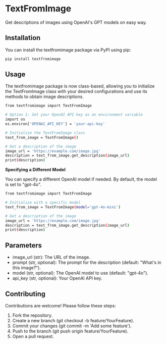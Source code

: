 # TextFromImage

Get descriptions of images using OpenAI's GPT models on easy way.

## Installation
You can install the textfromimage package via PyPI using pip:
```bash
pip install textfromimage
```

## Usage
The textfromimage package is now class-based, allowing you to initialize the TextFromImage class with your desired configurations and use its methods to obtain image descriptions.
```bash
from textfromimage import TextFromImage

# Option 1: Set your OpenAI API key as an environment variable
import os
os.environ['OPENAI_API_KEY'] = 'your-api-key'

# Initialize the TextFromImage class
text_from_image = TextFromImage()

# Get a description of the image
image_url = 'https://example.com/image.jpg'
description = text_from_image.get_description(image_url)
print(description)
```
**Specifying a Different Model**

You can specify a different OpenAI model if needed. By default, the model is set to "gpt-4o".
```bash
from textfromimage import TextFromImage

# Initialize with a specific model
text_from_image = TextFromImage(model='gpt-4o-mini')

# Get a description of the image
image_url = 'https://example.com/image.jpg'
description = text_from_image.get_description(image_url)
print(description)
```

## Parameters

- image_url (str): The URL of the image.
- prompt (str, optional): The prompt for the description (default: "What's in this image?").
- model (str, optional): The OpenAI model to use (default: "gpt-4o").
- api_key (str, optional): Your OpenAI API key.


## Contributing
Contributions are welcome! Please follow these steps:

1. Fork the repository.
2. Create a new branch (git checkout -b feature/YourFeature).
3. Commit your changes (git commit -m 'Add some feature').
4. Push to the branch (git push origin feature/YourFeature).
5. Open a pull request.